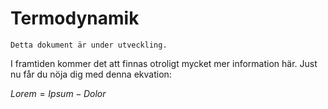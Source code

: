 # Termodynamik

```{note}
Detta dokument är under utveckling.
```

I framtiden kommer det att finnas otroligt mycket mer information här. Just nu får du nöja dig med denna ekvation:

$Lorem = Ipsum - Dolor$